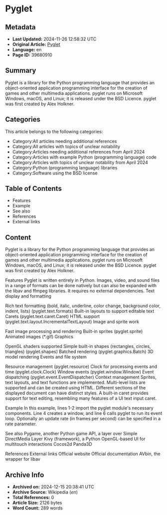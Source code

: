 # Pyglet

## Metadata
- **Last Updated:** 2024-11-26 12:58:32 UTC
- **Original Article:** [Pyglet](https://en.wikipedia.org/wiki/Pyglet)
- **Language:** en
- **Page ID:** 39680910

## Summary
Pyglet is a library for the Python programming language that provides an object-oriented application programming interface for the creation of games and other multimedia applications. pyglet runs on Microsoft Windows, macOS, and Linux; it is released under the BSD Licence. pyglet was first created by Alex Holkner.

## Categories
This article belongs to the following categories:

- Category:All articles needing additional references
- Category:All articles with topics of unclear notability
- Category:Articles needing additional references from April 2024
- Category:Articles with example Python (programming language) code
- Category:Articles with topics of unclear notability from April 2024
- Category:Python (programming language) libraries
- Category:Software using the BSD license

## Table of Contents

- Features
- Example
- See also
- References
- External links

## Content

Pyglet is a library for the Python programming language that provides an object-oriented application programming interface for the creation of games and other multimedia applications. pyglet runs on Microsoft Windows, macOS, and Linux; it is released under the BSD Licence. pyglet was first created by Alex Holkner.

Features
Pyglet is written entirely in Python. Images, video, and sound files in a range of formats can be done natively but can also be expanded with the libav and ffmpeg libraries. It requires no external dependencies.
Text display and formatting

Rich text formatting (bold, italic, underline, color change, background color, indent, lists) (pyglet.text.formats)
Built-in layouts to support editable text
Carets (pyglet.text.caret.Caret)
HTML support (pyglet.text.layout.IncrementalTextLayout)
Image and sprite work

Fast image processing and rendering
Built-in sprites (pyglet.sprite)
Animated images (*.gif)
Graphics

OpenGL shaders supported
Simple built-in shapes (rectangles, circles, triangles) (pyglet.shapes)
Batched rendering (pyglet.graphics.Batch)
3D model rendering
Events and file system

Resource management (pyglet.resource)
Clock for processing events and time (pyglet.clock.Clock)
Window events (pyglet.window.Window)
Event dispatching (pyglet.event.EventDispatcher)
Context management
Sprites, text layouts, and text functions are implemented. Multi-level lists are supported and can be created using HTML. Different sections of the displayed document can have distinct styles. A built-in caret provides support for text editing, resembling many features of a UI text input caret.

Example
In this example, lines 1-2 import the pyglet module's necessary components. Line 4 creates a window, and line 6 calls pyglet to run its event loop. Optionally an update rate (in frames per second) can be specified in a rate parameter.

See also
Pygame, another Python game API, a layer over Simple DirectMedia Layer
Kivy (framework), a Python OpenGL-based UI for multitouch interactions
Cocos2d
Panda3D

References
External links
Official website
Official documentation
AVbin, the wrapper for libav

## Archive Info
- **Archived on:** 2024-12-15 20:38:41 UTC
- **Archive Source:** Wikipedia (_en_)
- **Total References:** 0
- **Article Size:** 2126 bytes
- **Word Count:** 289 words
